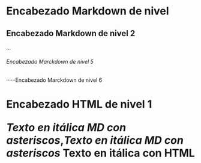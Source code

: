 # Encabezado Markdown de nivel 
## Encabezado Markdown de nivel 2
...
###### Encabezado Marckdown de nivel 5
······Encabezado Marckdown de nivel 6

<h1>Encabezado HTML de nivel 1</ht1>


*Texto en itálica MD con asteriscos*,_Texto en itálica MD con asteriscos_
Texto en itálica con HTML
